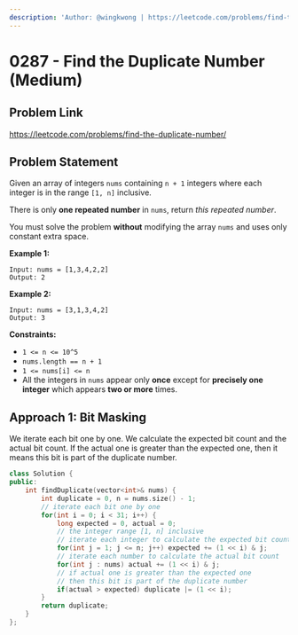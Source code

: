 ```yaml
---
description: 'Author: @wingkwong | https://leetcode.com/problems/find-the-duplicate-number/'
---
```


# 0287 - Find the Duplicate Number (Medium)

## Problem Link

https://leetcode.com/problems/find-the-duplicate-number/

## Problem Statement

Given an array of integers `nums` containing `n + 1` integers where each integer is in the range `[1, n]` inclusive.

There is only **one repeated number** in `nums`, return _this repeated number_.

You must solve the problem **without** modifying the array `nums` and uses only constant extra space.

**Example 1:**

```
Input: nums = [1,3,4,2,2]
Output: 2
```

**Example 2:**

```
Input: nums = [3,1,3,4,2]
Output: 3
```

**Constraints:**

* `1 <= n <= 10^5`
* `nums.length == n + 1`
* `1 <= nums[i] <= n`
* All the integers in `nums` appear only **once** except for **precisely one integer** which appears **two or more** times.

## Approach 1: Bit Masking

We iterate each bit one by one. We calculate the expected bit count and the actual bit count. If the actual one is greater than the expected one, then it means this bit is part of the duplicate number.

<SolutionAuthor name="@wingkwong"/>

```cpp
class Solution {
public:
    int findDuplicate(vector<int>& nums) {
        int duplicate = 0, n = nums.size() - 1;
        // iterate each bit one by one
        for(int i = 0; i < 31; i++) {
            long expected = 0, actual = 0;
            // the integer range [1, n] inclusive
            // iterate each integer to calculate the expected bit count
            for(int j = 1; j <= n; j++) expected += (1 << i) & j;
            // iterate each number to calculate the actual bit count
            for(int j : nums) actual += (1 << i) & j;
            // if actual one is greater than the expected one
            // then this bit is part of the duplicate number
            if(actual > expected) duplicate |= (1 << i);
        }
        return duplicate;
    }
};
```
